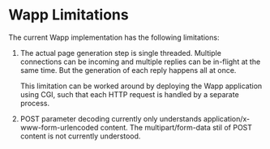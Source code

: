 Wapp Limitations
================

The current Wapp implementation has the following limitations:

  1.   The actual page generation step is single threaded.  Multiple
       connections can be incoming and multiple replies can be in-flight
       at the same time.  But the generation of each reply happens all
       at once.
       <p>
       This limitation can be worked around by deploying the Wapp application
       using CGI, such that each HTTP request is handled by a separate
       process.

  2.   POST parameter decoding currently only understands
       application/x-www-form-urlencoded content.  The multipart/form-data
       stil of POST content is not currently understood.
